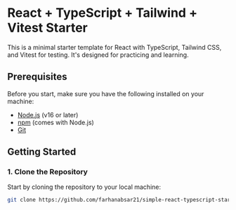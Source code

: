 # React + TypeScript + Tailwind + Vitest Starter

This is a minimal starter template for React with TypeScript, Tailwind CSS, and Vitest for testing. It's designed for practicing and learning.

## Prerequisites

Before you start, make sure you have the following installed on your machine:

- [Node.js](https://nodejs.org/) (v16 or later)
- [npm](https://www.npmjs.com/) (comes with Node.js)
- [Git](https://git-scm.com/)

## Getting Started

### 1. Clone the Repository

Start by cloning the repository to your local machine:

```bash
git clone https://github.com/farhanabsar21/simple-react-typescript-starter.git
```
